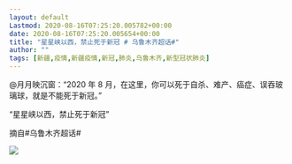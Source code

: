 ```yaml
---
layout: default
Lastmod: 2020-08-16T07:25:20.005782+00:00
date: 2020-08-16T07:25:20.005654+00:00
title: "星星峡以西，禁止死于新冠 # 乌鲁木齐超话#"
author: ""
tags: [新疆,疫情,新疆疫情,新冠,肺炎,乌鲁木齐,新型冠状肺炎]
---
```




@月月映沉窗：“2020 年 8 月，在这里，你可以死于自杀、难产、癌症、误吞玻璃球，就是不能死于新冠。”

“星星峡以西，禁止死于新冠”

摘自#乌鲁木齐超话#

![](https://images.weserv.nl/?url=https%3A//chinadigitaltimes.net/chinese/files/2020/08/FireShot-Capture-191-%25E5%25BE%25AE%25E5%258D%259A%25E5%259B%25BD%25E9%2599%2585%25E7%2589%2588-www.evernote.com_-e1597556522723.png)
